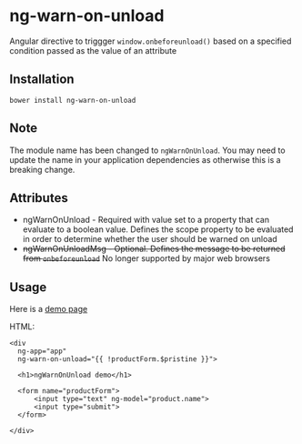 # ng-warn-on-unload

Angular directive to triggger `window.onbeforeunload()` based on a specified condition passed as the value of an attribute

## Installation

`bower install ng-warn-on-unload`

## Note

The module name has been changed to `ngWarnOnUnload`. You may need to update the name in your application dependencies as otherwise this is a breaking change.


## Attributes

* ngWarnOnUnload - Required with value set to a property that can evaluate to a boolean value. Defines the scope property to be evaluated in order to determine whether the user should be warned on unload
* ~~ngWarnOnUnloadMsg - Optional. Defines the message to be returned from `onbeforeunload`~~ No longer supported by major web browsers



## Usage

Here is a [demo page](https://cdn.rawgit.com/aderowbotham/ng-warn-on-unload/master/demo/index.html)

HTML:

    <div
      ng-app="app"
      ng-warn-on-unload="{{ !productForm.$pristine }}">

      <h1>ngWarnOnUnload demo</h1>

      <form name="productForm">
          <input type="text" ng-model="product.name">
          <input type="submit">
      </form>

    </div>
